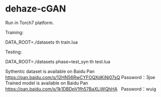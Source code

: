 # dehaze-cGAN
Run in Torch7 platform.

Training:

DATA_ROOT=./datasets th train.lua

Testing:

DATA_ROOT=./datasets phase=test_syn th test.lua

Sythentic dataset is available on Baidu Pan
https://pan.baidu.com/s/12HN56RwCYFOQXdKiNj07sQ    Password：3joe
Trained model is available on Baidu Pan
https://pan.baidu.com/s/1k1DBDpV1fh57BaXLiWQhHA    Password：wuig
